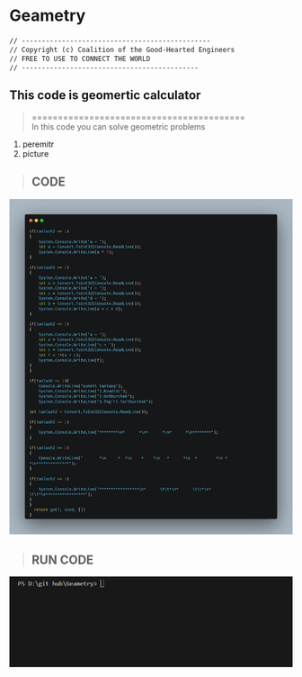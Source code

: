 # Geametry

    // -----------------------------------------------
    // Copyright (c) Coalition of the Good-Hearted Engineers
    // FREE TO USE TO CONNECT THE WORLD
    // --------------------------------------------

<h2>This code is geomertic calculator</h2>

> ========================================= <br>
> In this code you can solve geometric problems

1. peremitr
2. picture

> <h2>CODE</h2>
![CODE](/img/carbon.png)

> <h2>RUN CODE</h2>
![run code](/img/run%20code.gif)
